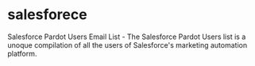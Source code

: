 # salesforece
Salesforce Pardot Users Email List - The Salesforce Pardot Users list is a unoque compilation of all the users of Salesforce's marketing automation platform.

